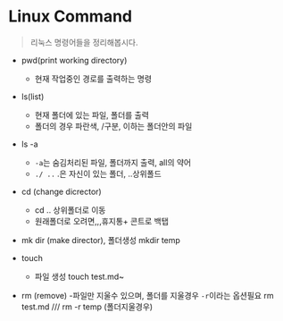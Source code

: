 # Linux Command
>리눅스 명령어들을 정리해봅시다.

- pwd(print working directory)
    - 현재 작업중인 경로를 출력하는 명령

- ls(list)
    - 현재 폴더에 있는 파일, 폴더를 출력
    - 폴더의 경우 파란색, /구분, 이하는 폴더안의 파일

- ls -a
    - `-a`는 숨김처리된 파일, 폴더까지 출력, all의 약어
    - `./ ..`  .은 자신이 있는 폴더, ..상위폴드

- cd (change dicrector)
    - cd .. 상위폴더로 이동
    - 원래폴더로 오려면,,,휴지통+ 콘트로 백탭

- mk dir (make director), 폴더생성 mkdir temp

- touch
    - 파일 생성 touch test.md~

- rm (remove)
    -파일만 지울수 있으며, 폴더를 지울경우 `-r`이라는 옵션필요 rm test.md ///  rm -r temp (폴더지울경우)